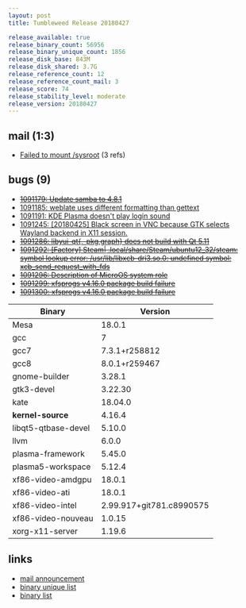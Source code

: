 ```yaml
---
layout: post
title: Tumbleweed Release 20180427

release_available: true
release_binary_count: 56956
release_binary_unique_count: 1856
release_disk_base: 843M
release_disk_shared: 3.7G
release_reference_count: 12
release_reference_count_mail: 3
release_score: 74
release_stability_level: moderate
release_version: 20180427
---
```


## mail (1:3)

- [Failed to mount /sysroot](https://lists.opensuse.org/opensuse-factory/2018-04/msg00924.html) (3 refs)

## bugs (9)

<!--more-->

- ~~[1091179: Update samba to 4.8.1](https://bugzilla.opensuse.org/show_bug.cgi?id=1091179)~~
- [1091185: weblate uses different formatting than gettext](https://bugzilla.opensuse.org/show_bug.cgi?id=1091185)
- [1091191: KDE Plasma doesn't play login sound](https://bugzilla.opensuse.org/show_bug.cgi?id=1091191)
- [1091245: \[20180425\] Black screen in VNC because GTK selects Wayland backend in X11 session.](https://bugzilla.opensuse.org/show_bug.cgi?id=1091245)
- ~~[1091286: libyui-qt{,-pkg,graph} does not build with Qt 5.11](https://bugzilla.opensuse.org/show_bug.cgi?id=1091286)~~
- ~~[1091292: \[Factory\] Steam| .local/share/Steam/ubuntu12_32/steam: symbol lookup error: /usr/lib/libxcb-dri3.so.0: undefined symbol: xcb_send_request_with_fds](https://bugzilla.opensuse.org/show_bug.cgi?id=1091292)~~
- ~~[1091296: Description of MicroOS system role](https://bugzilla.opensuse.org/show_bug.cgi?id=1091296)~~
- ~~[1091299: xfsprogs v4.16.0 package build failure](https://bugzilla.opensuse.org/show_bug.cgi?id=1091299)~~
- ~~[1091300: xfsprogs v4.16.0 package build failure](https://bugzilla.opensuse.org/show_bug.cgi?id=1091300)~~

Binary | Version
--- | ---
Mesa | 18.0.1
gcc | 7
gcc7 | 7.3.1+r258812
gcc8 | 8.0.1+r259467
gnome-builder | 3.28.1
gtk3-devel | 3.22.30
kate | 18.04.0
**kernel-source** | 4.16.4
libqt5-qtbase-devel | 5.10.0
llvm | 6.0.0
plasma-framework | 5.45.0
plasma5-workspace | 5.12.4
xf86-video-amdgpu | 18.0.1
xf86-video-ati | 18.0.1
xf86-video-intel | 2.99.917+git781.c8990575
xf86-video-nouveau | 1.0.15
xorg-x11-server | 1.19.6

## links

- [mail announcement](https://lists.opensuse.org/opensuse-factory/2018-04/msg00914.html)
- [binary unique list](http://download.tumbleweed.boombatower.com/20180427/rpm.unique.list)
- [binary list](http://download.tumbleweed.boombatower.com/20180427/rpm.list)
